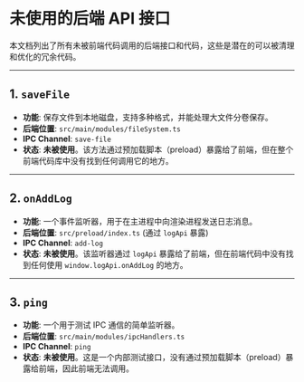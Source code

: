 # 未使用的后端 API 接口

本文档列出了所有未被前端代码调用的后端接口和代码，这些是潜在的可以被清理和优化的冗余代码。

---

## 1. `saveFile`

- **功能**: 保存文件到本地磁盘，支持多种格式，并能处理大文件分卷保存。
- **后端位置**: `src/main/modules/fileSystem.ts`
- **IPC Channel**: `save-file`
- **状态**: **未被使用**。该方法通过预加载脚本（preload）暴露给了前端，但在整个前端代码库中没有找到任何调用它的地方。

---

## 2. `onAddLog`

- **功能**: 一个事件监听器，用于在主进程中向渲染进程发送日志消息。
- **后端位置**: `src/preload/index.ts` (通过 `logApi` 暴露)
- **IPC Channel**: `add-log`
- **状态**: **未被使用**。该监听器通过 `logApi` 暴露给了前端，但在前端代码中没有找到任何使用 `window.logApi.onAddLog` 的地方。

---

## 3. `ping`

- **功能**: 一个用于测试 IPC 通信的简单监听器。
- **后端位置**: `src/main/modules/ipcHandlers.ts`
- **IPC Channel**: `ping`
- **状态**: **未被使用**。这是一个内部测试接口，没有通过预加载脚本（preload）暴露给前端，因此前端无法调用。
